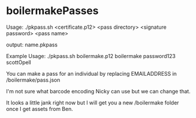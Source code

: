 # boilermakePasses


Usage: ./pkpass.sh \<certificate.p12\> \<pass directory\> \<signature password\> \<pass name\>

output: name.pkpass



Example Usage: ./pkpass.sh boilermake.p12 boilermake password123 scottOpell



You can make a pass for an individual by replacing EMAILADDRESS in /boilermake/pass.json

I'm not sure what barcode encoding Nicky can use but we can change that.

It looks a little jank right now but I will get you a new /boilermake folder once I get assets from Ben. 
